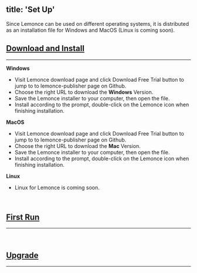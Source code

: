 title: 'Set Up'
---
Since Lemonce can be used on different operating systems, it is distributed as an installation file for Windows and MacOS (Linux is coming soon).
<br>

## [Download and Install](/docs/installation/distribution.html)
---

**Windows**
- Visit Lemonce download page and click <span class="button">Download Free Trial</span> button to jump to to lemonce-publisher page on Github.
- Choose the right URL to download the **Windows** Version.
- Save the Lemonce installer to your computer, then open the file.
- Install according to the prompt, double-click on the Lemonce icon when finishing installation.

**MacOS**
- Visit Lemonce download page and click <span class="button">Download Free Trial</span> button to jump to to lemonce-publisher page on Github.
- Choose the right URL to download the **Mac** Version.
- Save the Lemonce installer to your computer, then open the file.
- Install according to the prompt, double-click on the Lemonce icon when finishing installation.

**Linux** 

- Linux for Lemonce is coming soon.
<br>

## [First Run](/docs/installation/firstrun.html)
---
<br>

## [Upgrade](/docs/installation/upgrade.html)
---